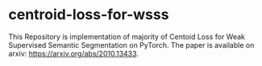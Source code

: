 # centroid-loss-for-wsss
This Repository is implementation of majority of Centoid Loss for Weak Supervised Semantic Segmentation on PyTorch. The paper is available on arxiv: https://arxiv.org/abs/2010.13433. 
